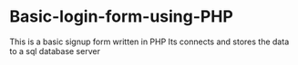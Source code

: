 # Basic-login-form-using-PHP
This is a basic signup form written in PHP
Its connects and stores the data to a sql database server
